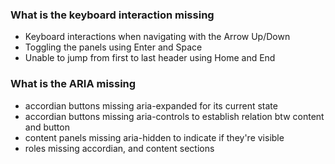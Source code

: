 ### What is the keyboard interaction missing
   * Keyboard interactions when navigating with the Arrow Up/Down
   * Toggling the panels using Enter and Space
   * Unable to jump from first to last header using Home and End
### What is the ARIA missing
   * accordian buttons missing aria-expanded for its current state
   * accordian buttons missing aria-controls to establish relation btw content and button
   * content panels missing aria-hidden to indicate if they're visible
   * roles missing accordian, and content sections
